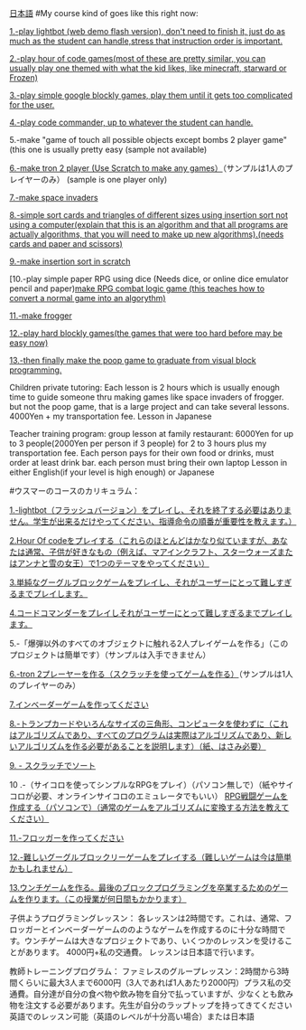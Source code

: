 <a href="#Japanese">日本語</a>
#My course kind of goes like this right now: 



[1.-play lightbot (web demo flash version), don't need to finish it, just do as much as the student can handle,stress that instruction order is important.](https://lightbot.com/flash.html)

[2.-play hour of code games(most of these are pretty similar, you can usually play one themed with what the kid likes, like minecraft, starward or Frozen)](https://code.org/learn)

[3.-play simple google blockly games, play them until it gets too complicated for the user. ](https://blockly-games.appspot.com/)

[4.-play code commander, up to whatever the student can handle.](https://www.tynker.com/hour-of-code/code-commander)

5.-make "game of touch all possible objects except bombs 2 player game"(this one is usually pretty easy
(sample not available)

[6.-make tron 2 player (Use Scratch to make any games）](https://scratch.mit.edu/projects/83219848/#editor)（サンプルは1人のプレイヤーのみ） (sample is one player only)

[7.-make space invaders](https://scratch.mit.edu/projects/80526748/#editor)

[8.-simple sort cards and triangles of different sizes using insertion sort not using a computer(explain that this is an algorithm and that all programs are actually algorithms, that you will need to make up new algorithms).(needs cards and paper and scissors) ](https://en.wikipedia.org/wiki/Insertion_sort#/media/File:Insertion-sort-example-300px.gif)

[9.-make insertion sort in scratch](https://wiki.scratch.mit.edu/wiki/Sorting_Values#Insertion_Sort)


[10.-play simple paper RPG using dice (Needs dice, or online dice emulator pencil and paper)[make RPG combat logic game (this teaches how to convert a normal game into an algorythm)](https://scratch.mit.edu/projects/87378794/#editor) 

[11.-make frogger](https://scratch.mit.edu/projects/143512841/#editor)

[12.-play hard blockly games(the games that were too hard before may be easy now)](https://blockly-games.appspot.com/)

[13.-then finally make the poop game to graduate from visual block programming.](https://scratch.mit.edu/projects/143512958/#editor)


Children private tutoring:
Each lesson is 2 hours which is usually enough time to guide someone thru making games like space invaders of frogger. but not the poop game, that is a large project and can take several lessons.
4000Yen + my transportation fee.
Lesson in Japanese


Teacher training program:
group lesson at family restaurant: 6000Yen for up to 3 people(2000Yen per person if 3 people) for 2 to 3 hours plus my transportation fee. Each person pays for their own food or drinks, must order at least drink bar. each person must bring their own laptop
Lesson in either English(if your level is high enough) or Japanese

<a name=“Japanese”>
#ウスマーのコースのカリキュラム：

[1.-lightbot（フラッシュバージョン）をプレイし、それを終了する必要はありません。学生が出来るだけやってください、指導命令の順番が重要性を教えます。）
](https://lightbot.com/flash.html)

[2.Hour Of codeをプレイする（これらのほとんどはかなり似ていますが、あなたは通常、子供が好きなもの（例えば、マアインクラフト、スターウォーズまたはアンナと雪の女王）で1つのテーマをやってください）](https://code.org/learn)

[3.単純なグーグルブロックゲームをプレイし、それがユーザーにとって難しすぎるまでプレイします。](https://blockly-games.appspot.com/)

[4.コードコマンダーをプレイしそれがユーザーにとって難しすぎるまでプレイします。](https://www.tynker.com/hour-of-code/code-commander)

5.-「爆弾以外のすべてのオブジェクトに触れる2人プレイゲームを作る」（このプロジェクトは簡単です）（サンプルは入手できません）

[6.-tron 2プレーヤーを作る（スクラッチを使ってゲームを作る）](https://scratch.mit.edu/projects/83219848/#editor)（サンプルは1人のプレイヤーのみ）

[7.インベーダーゲームを作ってください](https://scratch.mit.edu/projects/80526748/#editor)

[8.-トランプカードやいろんなサイズの三角形、コンピュータを使わずに（これはアルゴリズムであり、すべてのプログラムは実際はアルゴリズムであり、新しいアルゴリズムを作る必要があることを説明します）（紙、はさみ必要）
](https://en.wikipedia.org/wiki/Insertion_sort#/media/File:Insertion-sort-example-300px.gif)

[9.  - スクラッチでソート](https://wiki.scratch.mit.edu/wiki/Sorting_Values#Insertion_Sort)


10 .-（サイコロを使ってシンプルなRPGをプレイ）（パソコン無しで）（紙やサイコロが必要、オンラインサイコロのエミュレータでもいい）
[RPG戦闘ゲームを作成する（パソコンで）（通常のゲームをアルゴリズムに変換する方法を教えてください）](https://scratch.mit.edu/projects/87378794/#editor)

[11.-フロッガーを作ってください](https://scratch.mit.edu/projects/143512841/#editor)

[12.-難しいグーグルブロックリーゲームをプレイする（難しいゲームは今は簡単かもしれません）](https://blockly-games.appspot.com/)

[13.ウンチゲームを作る。最後のブロックプログラミングを卒業するためのゲームを作ります。（この授業が何日間もかかります）](https://scratch.mit.edu/projects/143512958/#editor)



子供ようプログラミングレッスン：
各レッスンは2時間です。これは、通常、フロッガーとインベーダーゲームののようなゲームを作成するのに十分な時間です。ウンチゲームは大きなプロジェクトであり、いくつかのレッスンを受けることがあります。
4000円+私の交通費。
レッスンは日本語で行います。

教師トレーニングプログラム：
ファミレスのグループレッスン：2時間から3時間くらいに最大3人まで6000円（3人であれば1人あたり2000円）プラス私の交通費。自分達が自分の食べ物や飲み物を自分で払っていますが、少なくとも飲み物を注文する必要があります。先生が自分のラップトップを持ってきてください
英語でのレッスン可能（英語のレベルが十分高い場合）または日本語